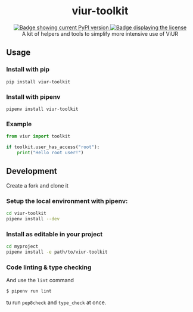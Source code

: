 <div align="center">
    <h1>viur-toolkit</h1>
    <a href="https://pypi.org/project/viur-toolkit/">
        <img alt="Badge showing current PyPI version" title="PyPI" src="https://img.shields.io/pypi/v/viur-toolkit">
    </a>
    <a href="LICENSE">
        <img src="https://img.shields.io/github/license/viur-framework/viur-toolkit" alt="Badge displaying the license" title="License badge">
    </a>
    <br>
    A kit of helpers and tools to simplify more intensive use of ViUR
</div>

## Usage

### Install with pip
```
pip install viur-toolkit
```

### Install with pipenv
```
pipenv install viur-toolkit
```

### Example
```python
from viur import toolkit

if toolkit.user_has_access("root"):
    print("Hello root user!")
```


## Development

Create a fork and clone it

### Setup the local environment with pipenv:
```sh
cd viur-toolkit
pipenv install --dev
```

### Install as editable in your project
```sh
cd myproject
pipenv install -e path/to/viur-toolkit
```

### Code linting & type checking

And use the `lint` command
```sh
$ pipenv run lint
```
tu run `pep8check` and `type_check` at once.
